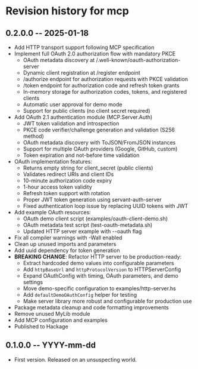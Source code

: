 # Revision history for mcp

## 0.2.0.0 -- 2025-01-18

* Add HTTP transport support following MCP specification
* Implement full OAuth 2.0 authorization flow with mandatory PKCE
  - OAuth metadata discovery at /.well-known/oauth-authorization-server
  - Dynamic client registration at /register endpoint
  - /authorize endpoint for authorization requests with PKCE validation
  - /token endpoint for authorization code and refresh token grants
  - In-memory storage for authorization codes, tokens, and registered clients
  - Automatic user approval for demo mode
  - Support for public clients (no client secret required)
* Add OAuth 2.1 authentication module (MCP.Server.Auth)
  - JWT token validation and introspection
  - PKCE code verifier/challenge generation and validation (S256 method)
  - OAuth metadata discovery with ToJSON/FromJSON instances
  - Support for multiple OAuth providers (Google, GitHub, custom)
  - Token expiration and not-before time validation
* OAuth implementation features:
  - Returns empty string for client_secret (public clients)
  - Validates redirect URIs and client IDs
  - 10-minute authorization code expiry
  - 1-hour access token validity
  - Refresh token support with rotation
  - Proper JWT token generation using servant-auth-server
  - Fixed authentication loop issue by replacing UUID tokens with JWT
* Add example OAuth resources:
  - OAuth demo client script (examples/oauth-client-demo.sh)
  - OAuth metadata test script (test-oauth-metadata.sh)
  - Updated HTTP server example with --oauth flag
* Fix all compiler warnings with -Wall enabled
* Clean up unused imports and parameters
* Add uuid dependency for token generation
* **BREAKING CHANGE**: Refactor HTTP server to be production-ready:
  - Extract hardcoded demo values into configurable parameters
  - Add `httpBaseUrl` and `httpProtocolVersion` to HTTPServerConfig
  - Expand OAuthConfig with timing, OAuth parameters, and demo settings
  - Move demo-specific configuration to examples/http-server.hs
  - Add `defaultDemoOAuthConfig` helper for testing
  - Make server library more robust and configurable for production use
* Package metadata cleanup and code formatting improvements
* Remove unused MyLib module
* Add MCP configuration and examples
* Published to Hackage

## 0.1.0.0 -- YYYY-mm-dd

* First version. Released on an unsuspecting world.
